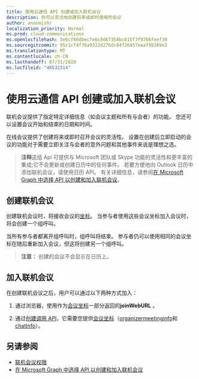 ```yaml
---
title: 使用云通信 API 创建或加入联机会议
description: 你可以灵活地创建将来或即时使用的会议
author: ananmishr
localization_priority: Normal
ms.prod: cloud-communications
ms.openlocfilehash: 5e6cf66dbecfe6c8d67354bc615f3f9766feef38
ms.sourcegitcommit: 95c1cf4f70a9322d276dc84726457eeaf98169e2
ms.translationtype: MT
ms.contentlocale: zh-CN
ms.lasthandoff: 07/31/2020
ms.locfileid: "46531514"
---
```

# <a name="use-the-cloud-communications-api-to-create-or-join-online-meetings"></a>使用云通信 API 创建或加入联机会议

联机会议提供了指定特定详细信息（如会议主题和所有与会者）的功能。 您还可以设置会议开始和结束的日期和时间。

在线会议提供了创建将来或即时召开会议的灵活性。 设置在创建后立即启动的会议的功能对于需要立即关注与会者的意外问题和其他事件来说是理想之选。

> **注释**这组 Api 可提供与 Microsoft 团队或 Skype 功能的灵活性和更丰富的集成;它不会更新或创建日历中的任何事件。 若要方便地向 Outlook 日历中添加联机会议，请使用日历 API。 有关详细信息，请参阅[在 Microsoft Graph 中选择 API 以创建和加入联机会议](choose-online-meeting-api.md)。

## <a name="create-an-online-meeting"></a>创建联机会议

创建联机会议时，将接收会议的[坐标](/graph/api/resources/onlinemeeting)。 当参与者使用这些会议坐标加入会议时，将会创建一个组呼叫。

当所有参与者都离开组呼叫时，组呼叫将结束。 参与者仍可以使用相同的会议坐标在随后重新加入会议，但这将创建另一个组呼叫。

>**注意：** 创建的会议不会显示在日历上。

## <a name="join-an-online-meeting"></a>加入联机会议
在创建联机会议之后，用户可以通过以下两种方式加入：

1. 通过浏览器，使用作为[会议坐标](/graph/api/resources/onlinemeeting)一部分返回的**joinWebURL** 。

2. 通过[创建调用 API](/graph/api/application-post-calls#example-5-join-scheduled-meeting-with-service-hosted-media)，它需要您提供[会议坐标](/graph/api/resources/onlinemeeting)（[organizermeetinginfo](/graph/api/resources/organizermeetinginfo)和[chatInfo](/graph/api/resources/chatinfo)）。

## <a name="see-also"></a>另请参阅

- [联机会议权限](/graph/permissions-reference#online-meetings-permissions)
- [在 Microsoft Graph 中选择 API 以创建和加入联机会议](choose-online-meeting-api.md)
